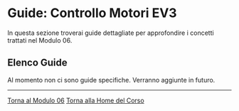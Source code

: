 # Guide: Controllo Motori EV3

In questa sezione troverai guide dettagliate per approfondire i concetti trattati nel Modulo 06.

## Elenco Guide

Al momento non ci sono guide specifiche. Verranno aggiunte in futuro.

---

[Torna al Modulo 06](../README.md)
[Torna alla Home del Corso](../../README.md)
